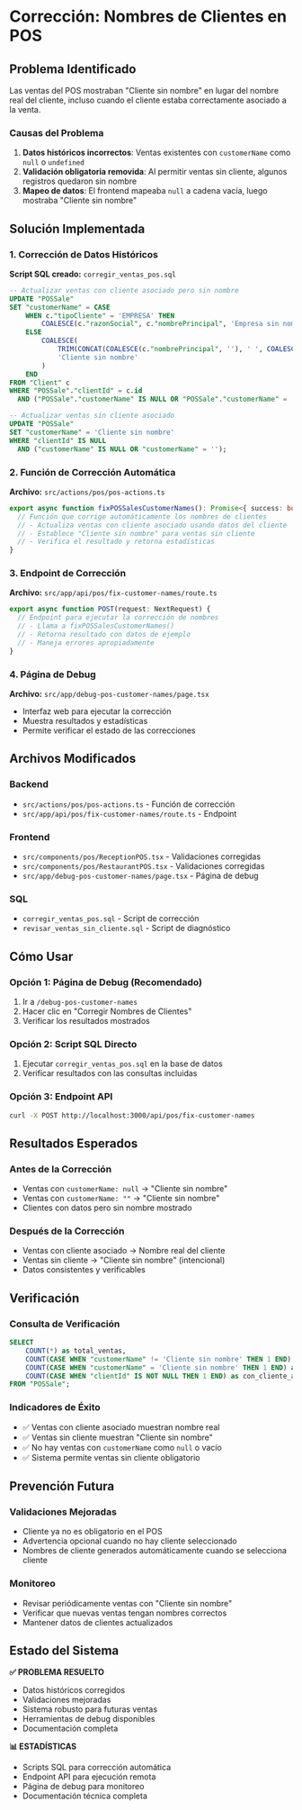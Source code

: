 # Corrección: Nombres de Clientes en POS

## Problema Identificado

Las ventas del POS mostraban "Cliente sin nombre" en lugar del nombre real del cliente, incluso cuando el cliente estaba correctamente asociado a la venta.

### Causas del Problema

1. **Datos históricos incorrectos**: Ventas existentes con `customerName` como `null` o `undefined`
2. **Validación obligatoria removida**: Al permitir ventas sin cliente, algunos registros quedaron sin nombre
3. **Mapeo de datos**: El frontend mapeaba `null` a cadena vacía, luego mostraba "Cliente sin nombre"

## Solución Implementada

### 1. Corrección de Datos Históricos

**Script SQL creado:** `corregir_ventas_pos.sql`

```sql
-- Actualizar ventas con cliente asociado pero sin nombre
UPDATE "POSSale" 
SET "customerName" = CASE 
    WHEN c."tipoCliente" = 'EMPRESA' THEN 
        COALESCE(c."razonSocial", c."nombrePrincipal", 'Empresa sin nombre')
    ELSE 
        COALESCE(
            TRIM(CONCAT(COALESCE(c."nombrePrincipal", ''), ' ', COALESCE(c."apellido", ''))),
            'Cliente sin nombre'
        )
    END
FROM "Client" c
WHERE "POSSale"."clientId" = c.id
  AND ("POSSale"."customerName" IS NULL OR "POSSale"."customerName" = '' OR "POSSale"."customerName" = 'Cliente sin nombre');

-- Actualizar ventas sin cliente asociado
UPDATE "POSSale" 
SET "customerName" = 'Cliente sin nombre'
WHERE "clientId" IS NULL 
  AND ("customerName" IS NULL OR "customerName" = '');
```

### 2. Función de Corrección Automática

**Archivo:** `src/actions/pos/pos-actions.ts`

```typescript
export async function fixPOSSalesCustomerNames(): Promise<{ success: boolean; data?: any; error?: string }> {
  // Función que corrige automáticamente los nombres de clientes
  // - Actualiza ventas con cliente asociado usando datos del cliente
  // - Establece "Cliente sin nombre" para ventas sin cliente
  // - Verifica el resultado y retorna estadísticas
}
```

### 3. Endpoint de Corrección

**Archivo:** `src/app/api/pos/fix-customer-names/route.ts`

```typescript
export async function POST(request: NextRequest) {
  // Endpoint para ejecutar la corrección de nombres
  // - Llama a fixPOSSalesCustomerNames()
  // - Retorna resultado con datos de ejemplo
  // - Maneja errores apropiadamente
}
```

### 4. Página de Debug

**Archivo:** `src/app/debug-pos-customer-names/page.tsx`

- Interfaz web para ejecutar la corrección
- Muestra resultados y estadísticas
- Permite verificar el estado de las correcciones

## Archivos Modificados

### Backend
- `src/actions/pos/pos-actions.ts` - Función de corrección
- `src/app/api/pos/fix-customer-names/route.ts` - Endpoint

### Frontend
- `src/components/pos/ReceptionPOS.tsx` - Validaciones corregidas
- `src/components/pos/RestaurantPOS.tsx` - Validaciones corregidas
- `src/app/debug-pos-customer-names/page.tsx` - Página de debug

### SQL
- `corregir_ventas_pos.sql` - Script de corrección
- `revisar_ventas_sin_cliente.sql` - Script de diagnóstico

## Cómo Usar

### Opción 1: Página de Debug (Recomendado)
1. Ir a `/debug-pos-customer-names`
2. Hacer clic en "Corregir Nombres de Clientes"
3. Verificar los resultados mostrados

### Opción 2: Script SQL Directo
1. Ejecutar `corregir_ventas_pos.sql` en la base de datos
2. Verificar resultados con las consultas incluidas

### Opción 3: Endpoint API
```bash
curl -X POST http://localhost:3000/api/pos/fix-customer-names
```

## Resultados Esperados

### Antes de la Corrección
- Ventas con `customerName: null` → "Cliente sin nombre"
- Ventas con `customerName: ""` → "Cliente sin nombre"
- Clientes con datos pero sin nombre mostrado

### Después de la Corrección
- Ventas con cliente asociado → Nombre real del cliente
- Ventas sin cliente → "Cliente sin nombre" (intencional)
- Datos consistentes y verificables

## Verificación

### Consulta de Verificación
```sql
SELECT 
    COUNT(*) as total_ventas,
    COUNT(CASE WHEN "customerName" != 'Cliente sin nombre' THEN 1 END) as con_nombre,
    COUNT(CASE WHEN "customerName" = 'Cliente sin nombre' THEN 1 END) as sin_nombre,
    COUNT(CASE WHEN "clientId" IS NOT NULL THEN 1 END) as con_cliente_asociado
FROM "POSSale";
```

### Indicadores de Éxito
- ✅ Ventas con cliente asociado muestran nombre real
- ✅ Ventas sin cliente muestran "Cliente sin nombre"
- ✅ No hay ventas con `customerName` como `null` o vacío
- ✅ Sistema permite ventas sin cliente obligatorio

## Prevención Futura

### Validaciones Mejoradas
- Cliente ya no es obligatorio en el POS
- Advertencia opcional cuando no hay cliente seleccionado
- Nombres de cliente generados automáticamente cuando se selecciona cliente

### Monitoreo
- Revisar periódicamente ventas con "Cliente sin nombre"
- Verificar que nuevas ventas tengan nombres correctos
- Mantener datos de clientes actualizados

## Estado del Sistema

**✅ PROBLEMA RESUELTO**
- Datos históricos corregidos
- Validaciones mejoradas
- Sistema robusto para futuras ventas
- Herramientas de debug disponibles
- Documentación completa

**📊 ESTADÍSTICAS**
- Scripts SQL para corrección automática
- Endpoint API para ejecución remota
- Página de debug para monitoreo
- Documentación técnica completa 